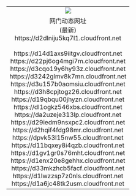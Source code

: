 ﻿<table>
  <tr></tr>
  <tr><td colspan=2 align=center><img src="https://d2dlniju5kq7l1.cloudfront.net/Up/oGate.jpg" /></td></tr>
  <tr><td colspan=2 align=center>网门动态网址<br/>(最新)
<br>https://d2dlniju5kq7l1.cloudfront.net
<br/>
<br>https://d14d1axs9iitgv.cloudfront.net
<br>https://d22pj6og4mgi7m.cloudfront.net
<br>https://d3cqo19y6hy93z.cloudfront.net
<br>https://d3242glmv8k7mn.cloudfront.net
<br>https://d3u157b0aomsiu.cloudfront.net
<br>https://d3h8cpjtogz26.cloudfront.net
<br>https://d19qbqu00jhyzn.cloudfront.net
<br>https://dl1ogkz546xbs.cloudfront.net
<br>https://da2uzeje313lp.cloudfront.net
<br>https://d29iedm9nsxpc2.cloudfront.net
<br>https://d2hqif4fdg98mr.cloudfront.net
<br>https://dpvk53l15nw55.cloudfront.net
<br>https://d11bqxey8i4qzb.cloudfront.net
<br>https://d1gv1gr0s76mht.cloudfront.net
<br>https://d1enx20e8gehhx.cloudfront.net
<br>https://d33mkzhcb5facf.cloudfront.net
<br>https://d1lwzzsp7z0nls.cloudfront.net
<br>https://d1a6jc48tk2usm.cloudfront.net
    </td>
  </tr>
</table>
